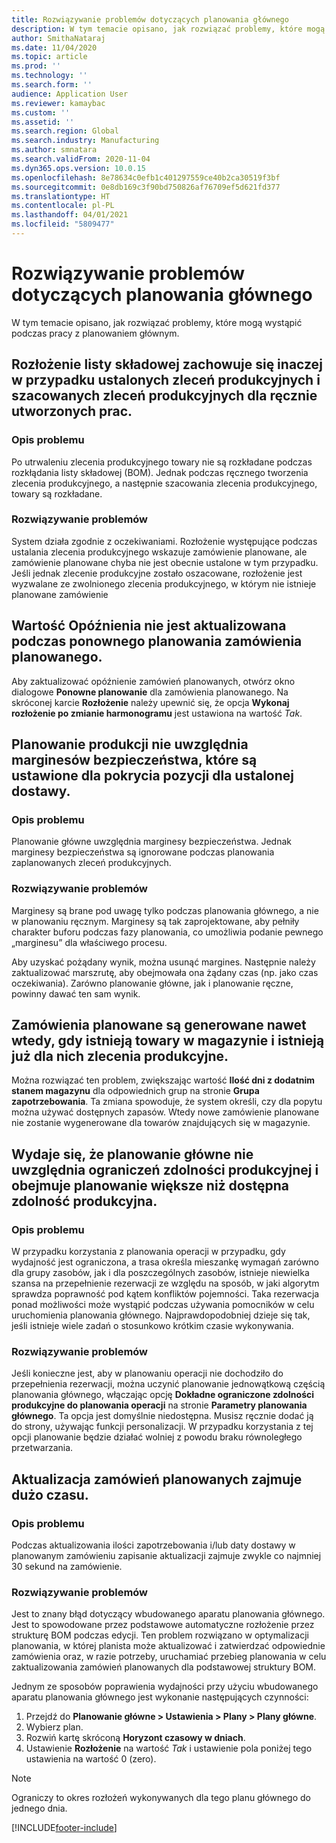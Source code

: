 ```yaml
---
title: Rozwiązywanie problemów dotyczących planowania głównego
description: W tym temacie opisano, jak rozwiązać problemy, które mogą wystąpić podczas pracy z planowaniem głównym.
author: SmithaNataraj
ms.date: 11/04/2020
ms.topic: article
ms.prod: ''
ms.technology: ''
ms.search.form: ''
audience: Application User
ms.reviewer: kamaybac
ms.custom: ''
ms.assetid: ''
ms.search.region: Global
ms.search.industry: Manufacturing
ms.author: smnatara
ms.search.validFrom: 2020-11-04
ms.dyn365.ops.version: 10.0.15
ms.openlocfilehash: 8e78634c0efb1c401297559ce40b2ca30519f3bf
ms.sourcegitcommit: 0e8db169c3f90bd750826af76709ef5d621fd377
ms.translationtype: HT
ms.contentlocale: pl-PL
ms.lasthandoff: 04/01/2021
ms.locfileid: "5809477"
---
```

# <a name="troubleshoot-master-planning"></a>Rozwiązywanie problemów dotyczących planowania głównego

W tym temacie opisano, jak rozwiązać problemy, które mogą wystąpić podczas pracy z planowaniem głównym.

## <a name="bill-of-materials-explosion-behaves-differently-for-firmed-production-orders-and-for-estimated-production-orders-for-manually-created-work"></a>Rozłożenie listy składowej zachowuje się inaczej w przypadku ustalonych zleceń produkcyjnych i szacowanych zleceń produkcyjnych dla ręcznie utworzonych prac.

### <a name="issue-description"></a>Opis problemu

Po utrwaleniu zlecenia produkcyjnego towary nie są rozkładane podczas rozkłądania listy składowej (BOM). Jednak podczas ręcznego tworzenia zlecenia produkcyjnego, a następnie szacowania zlecenia produkcyjnego, towary są rozkładane.

### <a name="issue-resolution"></a>Rozwiązywanie problemów

System działa zgodnie z oczekiwaniami. Rozłożenie występujące podczas ustalania zlecenia produkcyjnego wskazuje zamówienie planowane, ale zamówienie planowane chyba nie jest obecnie ustalone w tym przypadku. Jeśli jednak zlecenie produkcyjne zostało oszacowane, rozłożenie jest wyzwalane ze zwolnionego zlecenia produkcyjnego, w którym nie istnieje planowane zamówienie

## <a name="the-delay-value-isnt-updated-when-i-reschedule-a-planned-order"></a>Wartość Opóźnienia nie jest aktualizowana podczas ponownego planowania zamówienia planowanego.

Aby zaktualizować opóźnienie zamówień planowanych, otwórz okno dialogowe **Ponowne planowanie** dla zamówienia planowanego. Na skróconej karcie **Rozłożenie** należy upewnić się, że opcja **Wykonaj rozłożenie po zmianie harmonogramu** jest ustawiona na wartość *Tak*.

## <a name="production-scheduling-doesnt-consider-the-safety-margins-that-are-set-on-the-item-coverage-for-pegged-supply"></a>Planowanie produkcji nie uwzględnia marginesów bezpieczeństwa, które są ustawione dla pokrycia pozycji dla ustalonej dostawy.

### <a name="issue-description"></a>Opis problemu

Planowanie główne uwzględnia marginesy bezpieczeństwa. Jednak marginesy bezpieczeństwa są ignorowane podczas planowania zaplanowanych zleceń produkcyjnych.

### <a name="issue-resolution"></a>Rozwiązywanie problemów

Marginesy są brane pod uwagę tylko podczas planowania głównego, a nie w planowaniu ręcznym. Marginesy są tak zaprojektowane, aby pełniły charakter buforu podczas fazy planowania, co umożliwia podanie pewnego „marginesu” dla właściwego procesu.

Aby uzyskać pożądany wynik, można usunąć margines. Następnie należy zaktualizować marszrutę, aby obejmowała ona żądany czas (np. jako czas oczekiwania). Zarówno planowanie główne, jak i planowanie ręczne, powinny dawać ten sam wynik.

## <a name="planned-orders-are-generated-even-though-we-have-items-in-stock-and-production-orders-already-exist-for-them"></a>Zamówienia planowane są generowane nawet wtedy, gdy istnieją towary w magazynie i istnieją już dla nich zlecenia produkcyjne.

Można rozwiązać ten problem, zwiększając wartość **Ilość dni z dodatnim stanem magazynu** dla odpowiednich grup na stronie **Grupa zapotrzebowania**. Ta zmiana spowoduje, że system określi, czy dla popytu można używać dostępnych zapasów. Wtedy nowe zamówienie planowane nie zostanie wygenerowane dla towarów znajdujących się w magazynie.

## <a name="master-planning-doesnt-seem-to-respect-capacity-limitations-and-is-scheduling-more-than-the-available-capacity"></a>Wydaje się, że planowanie główne nie uwzględnia ograniczeń zdolności produkcyjnej i obejmuje planowanie większe niż dostępna zdolność produkcyjna.

### <a name="issue-description"></a>Opis problemu

W przypadku korzystania z planowania operacji w przypadku, gdy wydajność jest ograniczona, a trasa określa mieszankę wymagań zarówno dla grupy zasobów, jak i dla poszczególnych zasobów, istnieje niewielka szansa na przepełnienie rezerwacji ze względu na sposób, w jaki algorytm sprawdza poprawność pod kątem konfliktów pojemności. Taka rezerwacja ponad możliwości może wystąpić podczas używania pomocników w celu uruchomienia planowania głównego. Najprawdopodobniej dzieje się tak, jeśli istnieje wiele zadań o stosunkowo krótkim czasie wykonywania.

### <a name="issue-resolution"></a>Rozwiązywanie problemów

Jeśli konieczne jest, aby w planowaniu operacji nie dochodziło do przepełnienia rezerwacji, można uczynić planowanie jednowątkową częścią planowania głównego, włączając opcję **Dokładne ograniczone zdolności produkcyjne do planowania operacji** na stronie **Parametry planowania głównego**. Ta opcja jest domyślnie niedostępna. Musisz ręcznie dodać ją do strony, używając funkcji personalizacji. W przypadku korzystania z tej opcji planowanie będzie działać wolniej z powodu braku równoległego przetwarzania.

## <a name="planned-orders-take-a-long-time-to-update"></a>Aktualizacja zamówień planowanych zajmuje dużo czasu.

### <a name="issue-description"></a>Opis problemu

Podczas aktualizowania ilości zapotrzebowania i/lub daty dostawy w planowanym zamówieniu zapisanie aktualizacji zajmuje zwykle co najmniej 30 sekund na zamówienie.

### <a name="issue-resolution"></a>Rozwiązywanie problemów

Jest to znany błąd dotyczący wbudowanego aparatu planowania głównego. Jest to spowodowane przez podstawowe automatyczne rozłożenie przez strukturę BOM podczas edycji. Ten problem rozwiązano w optymalizacji planowania, w której planista może aktualizować i zatwierdzać odpowiednie zamówienia oraz, w razie potrzeby, uruchamiać przebieg planowania w celu zaktualizowania zamówień planowanych dla podstawowej struktury BOM.

Jednym ze sposobów poprawienia wydajności przy użyciu wbudowanego aparatu planowania głównego jest wykonanie następujących czynności:

1. Przejdź do **Planowanie główne \> Ustawienia \> Plany \> Plany główne**.
1. Wybierz plan.
1. Rozwiń kartę skróconą **Horyzont czasowy w dniach**.
1. Ustawienie **Rozłożenie** na wartość *Tak* i ustawienie pola poniżej tego ustawienia na wartość 0 (zero).

> [!NOTE]
> Ograniczy to okres rozłożeń wykonywanych dla tego planu głównego do jednego dnia.


[!INCLUDE[footer-include](../../includes/footer-banner.md)]